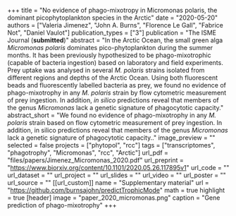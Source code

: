 +++
title = "No evidence of phago-mixotropy in Micromonas polaris, the dominant picophytoplankton species in the Arctic"
date = "2020-05-20"
authors = ["Valeria Jimenez", "John A. Burns", "Florence Le Gall", "Fabrice Not", "Daniel Vaulot"]
publication_types = ["3"]
publication = "The ISME Journal (**submitted**)"
abstract = "In the Arctic Ocean, the small green alga *Micromonas polaris* dominates pico-phytoplankton during the summer months. It has been previously hypothesized to be phago-mixotrophic (capable of bacteria ingestion) based on laboratory and field experiments. Prey uptake was analysed in several *M. polaris* strains isolated from different regions and depths of the Arctic Ocean. Using both fluorescent beads and fluorescently labelled bacteria as prey, we found no evidence of phago-mixotrophy in any *M. polaris* strain by flow cytometric measurement of prey ingestion. In addition, *in silico* predictions reveal that members of the genus *Micromonas* lack a genetic signature of phagocytotic capacity."
abstract_short = "We found no evidence of phago-mixotrophy in any *M. polaris* strain based on flow cytometric measurement of prey ingestion. In addition, in silico predictions reveal that members of the genus *Micromonas* lack a genetic signature of phagocytotic capacity.."
image_preview = ""
selected = false
projects = ["phytopol", "rcc"]
tags = ["transcriptomes", "phagotrophy", "Micromonas", "rcc", "Arctic"]
url_pdf = "files/papers/Jimenez_Micromonas_2020.pdf"
url_preprint = "https://www.biorxiv.org/content/10.1101/2020.05.26.117895v1"
url_code = ""
url_dataset = ""
url_project = ""
url_slides = ""
url_video = ""
url_poster = ""
url_source = ""
[[url_custom]]
    name = "Supplementary material"
    url = "https://github.com/burnsajohn/predictTrophicMode"
math = true
highlight = true
[header]
image = "paper_2020_micromonas.png"
caption = "Gene prediction of phago-mixotrophy"
+++
